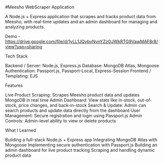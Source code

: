 #Meesho WebScraper Application

A Node.js + Express application that scrapes and tracks product data from Meesho, with real-time updates and an admin dashboard for managing and analyzing products.

Demo - https://drive.google.com/file/d/1yLL1JQybvNvnYZzOJWkRTG9VawMAF8r8/view?usp=sharing

Tech Stack

Backend / Server: Node.js, Express.js
Database: MongoDB Atlas, Mongoose
Authentication: Passport.js, Passport-Local, Express-Session
Frontend / Templating: EJS 

Features

Live Product Scraping: Scrapes Meesho product data and updates MongoDB in real time
Admin Dashboard: View stats like in-stock, out-of-stock, price changes, and back-in-stock
Search & Update: Admin can search products and update data directly from the dashboard
User Management: Secure registration and login using Passport.js
Admin Controls: Admin-level ability to view or delete products

What I Learned

Building a full-stack Node.js + Express app
Integrating MongoDB Atlas with Mongoose
Implementing secure authentication with Passport.js
Building an admin dashboard for live product tracking
Scraping and handling dynamic product data
